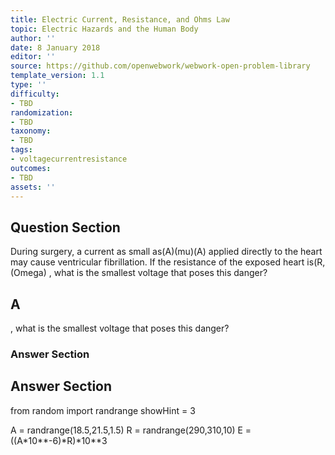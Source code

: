 ```yaml
---
title: Electric Current, Resistance, and Ohms Law
topic: Electric Hazards and the Human Body
author: ''
date: 8 January 2018
editor: ''
source: https://github.com/openwebwork/webwork-open-problem-library
template_version: 1.1
type: ''
difficulty:
- TBD
randomization:
- TBD
taxonomy:
- TBD
tags:
- voltagecurrentresistance
outcomes:
- TBD
assets: ''
---
```


## Question Section 

During surgery, a current as small as(A)(mu)(A) applied directly to the heart may cause ventricular fibrillation. If the resistance of the exposed heart is(R,(Omega) , what is the smallest voltage that poses this danger?

## A
, what is the smallest voltage that poses this danger?
### Answer Section


## Answer Section

from random import randrange
showHint = 3

A = randrange(18.5,21.5,1.5)
R = randrange(290,310,10)
E = ((A*10**-6)*R)*10**3